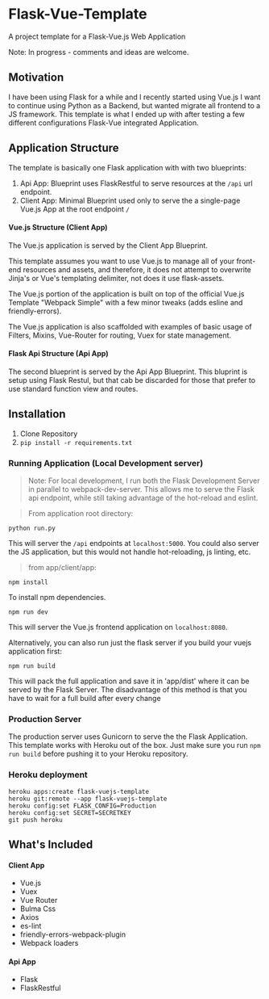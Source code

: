 # Flask-Vue-Template

A project template for a Flask-Vue.js Web Application

Note: In progress - comments and ideas are welcome.

## Motivation

I have been using Flask for a while and I recently started using Vue.js
I want to continue using Python as a Backend, but wanted migrate all frontend to a JS framework.
This template is what I ended up with after testing a few different configurations Flask-Vue integrated Application.

## Application Structure

The template is basically one Flask application with with two blueprints:

1. Api App: Blueprint uses FlaskRestful to serve resources at the `/api` url endpoint.
2. Client App: Minimal Blueprint used only to serve the a single-page Vue.js App  at the root endpoint `/`


#### Vue.js Structure (Client App)

The Vue.js application is served by the Client App Blueprint.

This template assumes you want to use Vue.js to manage all of your front-end resources and assets, and therefore,
it does not attempt to overwrite Jinja's or Vue's templating delimiter, not does it use flask-assets.

The Vue.js portion of the application is built on top of the official Vue.js Template "Webpack Simple" with a few minor tweaks (adds esline and friendly-errors).

The Vue.js application is also scaffolded with examples of basic usage of Filters, Mixins, Vue-Router for routing, Vuex for state management.

#### Flask Api Structure (Api App)

The second blueprint is served by the Api App Blueprint.
This bluprint is setup using Flask Restul, but that cab be discarded for those that prefer to use standard function view and routes.


## Installation

1. Clone Repository
2. `pip install -r requirements.txt`


### Running Application (Local Development server)

> Note: For local development, I run both the Flask Development Server in parallel to webpack-dev-server.
This allows me to serve the Flask api endpoint, while still taking advantage of the hot-reload and eslint.

> From application root directory:

`python run.py`

This will server the `/api` endpoints at `localhost:5000`.
You could also server the JS application, but this would not handle hot-reloading, js linting, etc.

> from app/client/app:

`npm install`

To install npm dependencies.

`npm run dev`

This will server the Vue.js frontend application on `localhost:8080`.

Alternatively, you can also run just the flask server if you build your vuejs application first:

`npm run build`

This will pack the full application and save it in 'app/dist' where it can be served by the Flask Server.
The disadvantage of this method is that you have to wait for a full build after every change


### Production Server

The production server uses Gunicorn to serve the the Flask Application.
This template works with Heroku out of the box. Just make sure you run `npm run build`
before pushing it to your Heroku repository.


### Heroku deployment

```
heroku apps:create flask-vuejs-template
heroku git:remote --app flask-vuejs-template
heroku config:set FLASK_CONFIG=Production
heroku config:set SECRET=SECRETKEY
git push heroku
```

## What's Included

#### Client App
* Vue.js
* Vuex
* Vue Router
* Bulma Css
* Axios
* es-lint
* friendly-errors-webpack-plugin
* Webpack loaders

#### Api App
* Flask
* FlaskRestful
